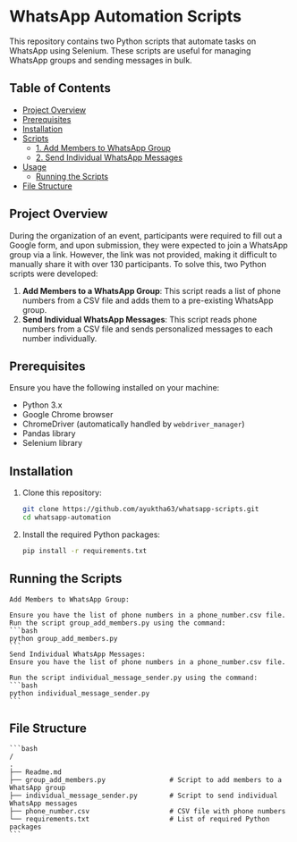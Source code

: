 # WhatsApp Automation Scripts

This repository contains two Python scripts that automate tasks on WhatsApp using Selenium. These scripts are useful for managing WhatsApp groups and sending messages in bulk.

## Table of Contents
- [Project Overview](#project-overview)
- [Prerequisites](#prerequisites)
- [Installation](#installation)
- [Scripts](#scripts)
  - [1. Add Members to WhatsApp Group](#1-add-members-to-whatsapp-group)
  - [2. Send Individual WhatsApp Messages](#2-send-individual-whatsapp-messages)
- [Usage](#usage)
  - [Running the Scripts](#running-the-scripts)
- [File Structure](#file-structure)

## Project Overview

During the organization of an event, participants were required to fill out a Google form, and upon submission, they were expected to join a WhatsApp group via a link. However, the link was not provided, making it difficult to manually share it with over 130 participants. To solve this, two Python scripts were developed:

1. **Add Members to a WhatsApp Group**: This script reads a list of phone numbers from a CSV file and adds them to a pre-existing WhatsApp group.
2. **Send Individual WhatsApp Messages**: This script reads phone numbers from a CSV file and sends personalized messages to each number individually.

## Prerequisites

Ensure you have the following installed on your machine:

- Python 3.x
- Google Chrome browser
- ChromeDriver (automatically handled by `webdriver_manager`)
- Pandas library
- Selenium library

## Installation

1. Clone this repository:
   ```bash
   git clone https://github.com/ayuktha63/whatsapp-scripts.git
   cd whatsapp-automation
    ```
2. Install the required Python packages:
    ```bash
    pip install -r requirements.txt
    ```
## Running the Scripts
    Add Members to WhatsApp Group:

    Ensure you have the list of phone numbers in a phone_number.csv file.
    Run the script group_add_members.py using the command:
    ```bash
    python group_add_members.py
    ```
    Send Individual WhatsApp Messages:
    Ensure you have the list of phone numbers in a phone_number.csv file.

    Run the script individual_message_sender.py using the command:
    ```bash
    python individual_message_sender.py
    ```
## File Structure
    ```bash
    /
    .
    ├── Readme.md
    ├── group_add_members.py                # Script to add members to a WhatsApp group
    ├── individual_message_sender.py        # Script to send individual WhatsApp messages
    ├── phone_number.csv                    # CSV file with phone numbers
    └── requirements.txt                    # List of required Python packages
    ```
